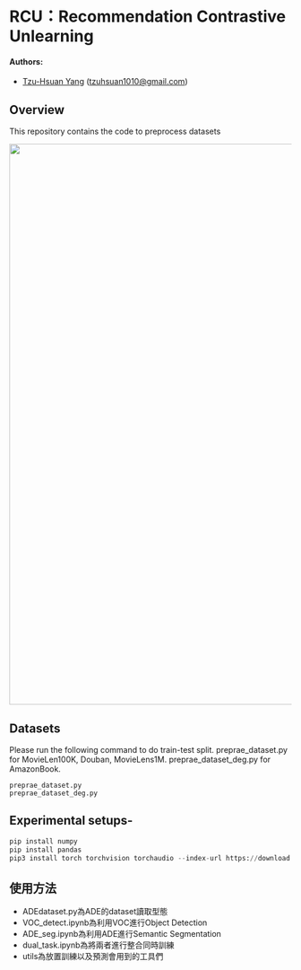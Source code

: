 # RCU：Recommendation Contrastive Unlearning

#### Authors: 
- [Tzu-Hsuan Yang]() (tzuhsuan1010@gmail.com)

## Overview 
This repository contains the code to preprocess datasets
<p align="center">
    <img src="images/fig1.png" width="1000" align="center">
</p>

## Datasets
Please run the following command to do train-test split. 
preprae_dataset.py for MovieLen100K, Douban, MovieLens1M. 
preprae_dataset_deg.py for AmazonBook. 
```
preprae_dataset.py
preprae_dataset_deg.py
```
## Experimental setups-

```python
pip install numpy 
pip install pandas
pip3 install torch torchvision torchaudio --index-url https://download.pytorch.org/whl/cu117
```

## 使用方法
- ADEdataset.py為ADE的dataset讀取型態
- VOC_detect.ipynb為利用VOC進行Object Detection
- ADE_seg.ipynb為利用ADE進行Semantic Segmentation
- dual_task.ipynb為將兩者進行整合同時訓練
- utils為放置訓練以及預測會用到的工具們
